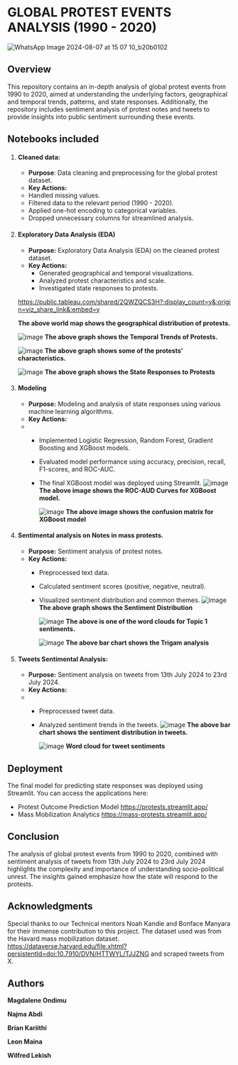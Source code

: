 # GLOBAL PROTEST EVENTS ANALYSIS (1990 - 2020)
![WhatsApp Image 2024-08-07 at 15 07 10_b20b0102](https://github.com/user-attachments/assets/cebf17e6-05a3-4984-b85e-09ed490f6d5c)
## Overview
This repository contains an in-depth analysis of global protest events from 1990 to 2020, aimed at understanding the underlying factors, geographical and temporal trends, patterns, and state responses. Additionally, the repository includes sentiment analysis of protest notes and tweets to provide insights into public sentiment surrounding these events.
## Notebooks included
1. #### Cleaned data:
   - **Purpose**: Data cleaning and preprocessing for the global protest dataset.
   - **Key Actions:**
   - Handled missing values.
   - Filtered data to the relevant period (1990 - 2020).
   - Applied one-hot encoding to categorical variables.
   - Dropped unnecessary columns for streamlined analysis.
2. #### Exploratory Data Analysis (EDA)
   - **Purpose:** Exploratory Data Analysis (EDA) on the cleaned protest dataset.
   - **Key Actions:**
     - Generated geographical and temporal visualizations.
     - Analyzed protest characteristics and scale.
     - Investigated state responses to protests.
       
    https://public.tableau.com/shared/2QWZQCS3H?:display_count=y&:origin=viz_share_link&:embed=y

   **The above world map shows the geographical distribution of protests.**

   ![image](https://github.com/user-attachments/assets/d6f8b13c-d3fe-4f76-9f83-38e02f5c87f4)
   **The above graph shows the Temporal Trends of Protests.**
   
   ![image](https://github.com/user-attachments/assets/ff8a6e1f-5e26-47da-824a-48b0ef6546fa)
   **The above graph shows some of the protests' characteristics.**
   
   ![image](https://github.com/user-attachments/assets/1fa3806e-d37b-43c5-9d2d-4c1614113232)
   **The above graph shows the State Responses to Protests**
   
4. #### Modeling
   - **Purpose:** Modeling and analysis of state responses using various machine learning algorithms.
   - **Key Actions:**
   - - Implemented Logistic Regression, Random Forest, Gradient Boosting and XGBoost models.
     - Evaluated model performance using accuracy, precision, recall, F1-scores, and ROC-AUC.
     - The final XGBoost model was deployed using Streamlit.
       ![image](https://github.com/user-attachments/assets/9740bb03-8d0d-4229-8233-005d07c6fbe8)
       **The above image shows the ROC-AUD Curves for XGBoost model.**
       
       ![image](https://github.com/user-attachments/assets/55218160-af9c-48e7-b561-58da3762c46c)
       **The above image shows the confusion matrix for XGBoost model**
       
 5. #### Sentimental analysis on Notes in mass protests.
    - **Purpose:** Sentiment analysis of protest notes.
    - **Key Actions:**
      - Preprocessed text data.
      - Calculated sentiment scores (positive, negative, neutral).
      - Visualized sentiment distribution and common themes.
        ![image](https://github.com/user-attachments/assets/7419400a-6f37-4877-ba8f-f47e452f53c9)
        **The above graph shows the Sentiment Distribution**
        
        ![image](https://github.com/user-attachments/assets/49e5dd07-11b9-4cfc-87ee-8f7cafac1654)
        **The above is one of the word clouds for Topic 1 sentiments.**
        
        ![image](https://github.com/user-attachments/assets/e167208e-4149-411d-a9a1-4c722cfac714)
        **The above bar chart shows the Trigam analysis**
        
  6. #### Tweets Sentimental Analysis:
     - **Purpose:** Sentiment analysis on tweets from 13th July 2024 to 23rd July 2024.
     - **Key Actions:**
     - - Preprocessed tweet data.
       - Analyzed sentiment trends in the tweets.
         ![image](https://github.com/user-attachments/assets/8838e987-35fc-426e-ba4a-12f7ce6cd3c3)
         **The above bar chart shows the sentiment distribution in tweets.**
         
         ![image](https://github.com/user-attachments/assets/077412d2-758b-4b6c-ba58-d2042e4b9d25)
         **Word cloud for tweet sentiments**
         
## Deployment
The final model for predicting state responses was deployed using Streamlit.
You can access the applications here:
- Protest Outcome Prediction Model https://protests.streamlit.app/
- Mass Mobilization Analytics https://mass-protests.streamlit.app/

## Conclusion
The analysis of global protest events from 1990 to 2020, combined with sentiment analysis of tweets from 13th July 2024 to 23rd July 2024 highlights the complexity and importance of understanding socio-political unrest. The insights gained emphasize how the state will respond to the protests.
## Acknowledgments
Special thanks to our Technical mentors Noah Kandie and Bonface Manyara for their immense contribution to this project. The dataset used was from the Havard mass mobilization dataset. https://dataverse.harvard.edu/file.xhtml?persistentId=doi:10.7910/DVN/HTTWYL/TJJZNG and scraped tweets from X.
## Authors
**Magdalene Ondimu**

**Najma Abdi**

**Brian Kariithi**

**Leon Maina**

**Wilfred Lekish**
